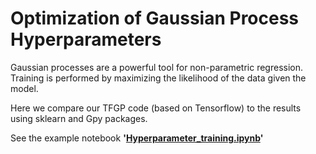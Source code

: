 # Optimization of Gaussian Process Hyperparameters

Gaussian processes are a powerful tool for non-parametric regression. 
Training is performed by maximizing the likelihood of the data given the model. 

Here we compare our TFGP code (based on Tensorflow) to the results using sklearn and Gpy packages.  

See the example notebook **'[Hyperparameter_training.ipynb](Hyperparameter_training.ipynb)'**

